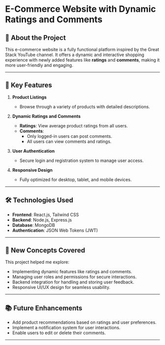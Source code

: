 # E-Commerce Website with Dynamic Ratings and Comments  

## 🚀 About the Project  
This e-commerce website is a fully functional platform inspired by the Great Stack YouTube channel. It offers a dynamic and interactive shopping experience with newly added features like **ratings** and **comments**, making it more user-friendly and engaging.  

---

## 🌟 Key Features  
1. **Product Listings**  
   - Browse through a variety of products with detailed descriptions.  

2. **Dynamic Ratings and Comments**  
   - **Ratings**: View average product ratings from all users.  
   - **Comments**:  
     - Only logged-in users can post comments.  
     - All users can view comments and ratings.  

3. **User Authentication**  
   - Secure login and registration system to manage user access.  

4. **Responsive Design**  
   - Fully optimized for desktop, tablet, and mobile devices.  

---

## 🛠️ Technologies Used  
- **Frontend**: React.js, Tailwind CSS  
- **Backend**: Node.js, Express.js  
- **Database**: MongoDB  
- **Authentication**: JSON Web Tokens (JWT)  

---

## 🚧 New Concepts Covered  
This project helped me explore:  
- Implementing dynamic features like ratings and comments.  
- Managing user roles and permissions for secure interactions.  
- Backend integration for handling and storing user feedback.  
- Responsive UI/UX design for seamless usability.  

---

## 📚 Future Enhancements  
- Add product recommendations based on ratings and user preferences.  
- Implement a notification system for user interactions.  
- Enable users to edit or delete their comments.  

---

